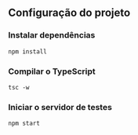 ## Configuração do projeto

### Instalar dependências
`npm install`
### Compilar o TypeScript
`tsc -w`
### Iniciar o servidor de testes
`npm start`